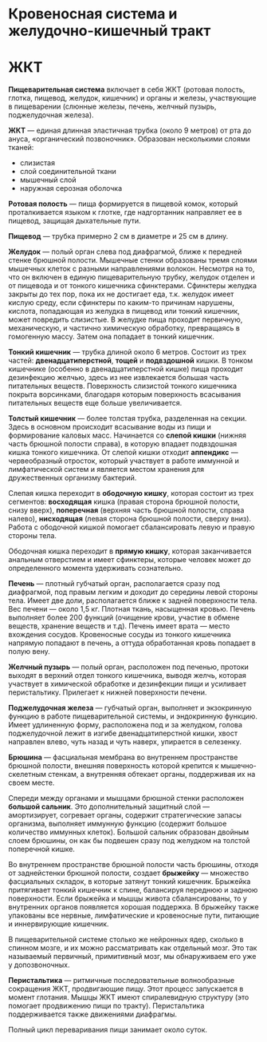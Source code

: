 Кровеносная система и желудочно-кишечный тракт
=======

# ЖКТ

**Пищеварительная система** включает в себя ЖКТ (ротовая полость, глотка,
пищевод, желудок, кишечник) и органы и железы, участвующие в пищеварении
(слюнные железы, печень, желчный пузырь, поджелудочная железа).

**ЖКТ** — единая длинная эластичная трубка (около 9 метров) от рта до
ануса, «органический позвоночник». Образован несколькими слоями тканей:

-   слизистая
-   слой соединительной ткани
-   мышечный слой
-   наружная серозная оболочка

**Ротовая полость** — пища формируется в пищевой комок, который
проталкивается языком к глотке, где надгортанник направляет ее в
пищевод, защищая дыхательные пути.

**Пищевод** — трубка примерно 2 см в диаметре и 25 см в длину.

**Желудок** — полый орган слева под диафрагмой, ближе к передней стенке
брюшной полости. Мышечные стенки образованы тремя слоями мышечных клеток
с разными направлениями волокон. Несмотря на то, что он включен в единую
пищеварительную трубку, желудок отделен и от пищевода и от тонкого
кишечника сфинктерами. Сфинктеры желудка закрыты до тех пор, пока их не
достигает еда, т.к. желудок имеет кислую среду, если сфинктеры по
каким-то причинам нарушены, кислота, попадающая из желудка в пищевод или
тонкий кишечник, может повредить слизистые. В желудке пища проходит
первичную, механическую, и частично химическую обработку, превращаясь в
гомогенную массу. Затем она попадает в тонкий кишечник.

**Тонкий кишечник** — трубка длиной около 6 метров. Состоит из трех
частей: **двенадцатиперстной**, **тощей** и **подвздошной** кишки. В тонком
кишечнике (особенно в двенадцатиперстной кишке) пища проходит
дезинфекцию желчью, здесь из нее извлекается большая часть питательных
веществ. Поверхность слизистой тонкого кишечника покрыта ворсинками,
благодаря которым поверхность всасывания питательных веществ еще больше
увеличивается.

**Толстый кишечник** — более толстая трубка, разделенная на секции. Здесь
в основном происходит всасывание воды из пищи и формирование каловых
масс. Начинается со **слепой кишки** (нижняя часть брюшной полости
справа), в которую впадает подвздошная кишка тонкого кишечника. От
слепой кишки отходит **аппендикс** — червеобразный отросток, который
участвует в работе иммунной и лимфатической систем и является местом
хранения для дружественных организму бактерий.

Слепая кишка переходит в **ободочную кишку**, которая состоит из трех
сегментов: **восходящая** кишка (правая сторона брюшной полости, снизу
вверх), **поперечная** (верхняя часть брюшной полости, справа налево),
**нисходящая** (левая сторона брюшной полости, сверху вниз). Работа с
ободочной кишкой помогает сбалансировать левую и правую стороны тела.

Ободочная кишка переходит в **прямую кишку**, которая заканчивается
анальным отверстием и имеет сфинктеры, которые человек может до
определенного момента удерживать сознательно.

**Печень** — плотный губчатый орган, располагается сразу под диафрагмой,
под правым легким и доходит до середины левой стороны тела. Имеет две
доли, располагается ближе к задней поверхности тела. Вес печени — около
1,5 кг. Плотная ткань, насыщенная кровью. Печень выполняет более 200
функций (очищение крови, участие в обмене веществ, хранение веществ и
т.д). Печень имеет врата — место вхождения сосудов. Кровеносные сосуды
из тонкого кишечника напрямую попадают в печень, а оттуда обработанная
кровь попадает в полую вену.

**Желчный пузырь** — полый орган, расположен под печенью, протоки выходят
в верхний отдел тонкого кишечника, выводя желчь, которая участвует в
химической обработке и дезинфекции пищи и усиливает перистальтику.
Прилегает к нижней поверхности печени.

**Поджелудочная железа** — губчатый орган, выполняет и экзокринную функцию
в работе пищеварительной системы, и эндокринную функцию. Имеет
удлиненную форму, расположена под и за желудком, голова поджелудочной
лежит в изгибе двенадцатиперстной кишки, хвост направлен влево, чуть
назад и чуть наверх, упирается в селезенку.

**Брюшина** — фасциальная мембрана во внутреннем пространстве брюшной
полости, внешняя поверхность которой крепится к мышечно-скелетным
стенкам, а внутренняя обтекает органы, поддерживая их на своем месте.

Спереди между органами и мышцами брюшной стенки расположен **большой
сальник**. Это дополнительный защитный слой — амортизирует, согревает
органы, содержит стратегические запасы организма, выполняет иммунную
функцию (содержит большое количество иммунных клеток). Большой сальник
образован двойным слоем брюшины, он как бы подвешен сразу под желудком
на толстой поперечной кишке.

Во внутреннем пространстве брюшной полости часть брюшины, отходя от
заднейстенки брюшной полости, создает **брыжейку** — множество фасциальных
складок, в которые затянут тонкий кишечник. Брыжейка притягивает тонкий
кишечник к спине, балансируя переднюю и заднюю поверхности. Если
брыжейка и мышцы живота сбалансированы, то у внутренних органов
появляется хорошая поддержка. В брыжейку также упакованы все нервные,
лимфатические и кровеносные пути, питающие и иннервирующие кишечник.

В пищеварительной системе столько же нейронных ядер, сколько в спинном
мозге, и их можно рассматривать как отдельный мозг. Это так называемый
первичный, примитивный мозг, мы обнаруживаем его уже у допозвоночных.

**Перистальтика** — ритмичные последовательные волнообразные сокращения
ЖКТ, продвигающие пищу. Этот процесс запускается в момент глотания.
Мышцы ЖКТ имеют спиралевидную структуру (это помогает продвижению пищи
по тракту). Перистальтика поддерживается также движениями диафрагмы.

Полный цикл переваривания пищи занимает около суток.
